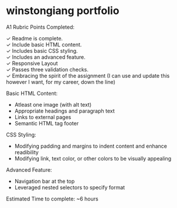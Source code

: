# winstongiang portfolio

A1 Rubric Points Completed:  

✓ Readme is complete.  
✓ Include basic HTML content.  
✓ Includes basic CSS styling.  
✓ Includes an advanced feature.  
✓ Responsive Layout  
✓ Passes three validation checks.  
✓ Embracing the spirit of the assignment (I can use and update this however I want, for my career, down the line)
 
Basic HTML Content:
- Atleast one image (with alt text)
- Appropriate headings and paragraph text
- Links to external pages
- Semantic HTML tag footer

CSS Styling:
- Modifying padding and margins to indent content and enhance readibility
- Modifying link, text color, or other colors to be visually appealing

 Advanced Feature:
 - Navigation bar at the top
 - Leveraged nested selectors to specify format

Estimated Time to complete: ~6 hours
